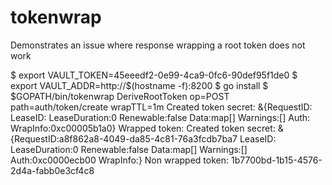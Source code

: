 # tokenwrap

Demonstrates an issue where response wrapping a root token does not work

$ export VAULT_TOKEN=45eeedf2-0e99-4ca9-0fc6-90def95f1de0
$ export VAULT_ADDR=http://$(hostname -f):8200
$ go install
$ $GOPATH/bin/tokenwrap 
DeriveRootToken op=POST path=auth/token/create wrapTTL=1m
Created token secret: &{RequestID: LeaseID: LeaseDuration:0 Renewable:false Data:map[] Warnings:[] Auth:<nil> WrapInfo:0xc00005b1a0}
Wrapped token: 
Created token secret: &{RequestID:a8f862a8-4049-da85-4c81-76a3fcdb7ba7 LeaseID: LeaseDuration:0 Renewable:false Data:map[] Warnings:[] Auth:0xc0000ecb00 WrapInfo:<nil>}
Non wrapped token: 1b7700bd-1b15-4576-2d4a-fabb0e3cf4c8
